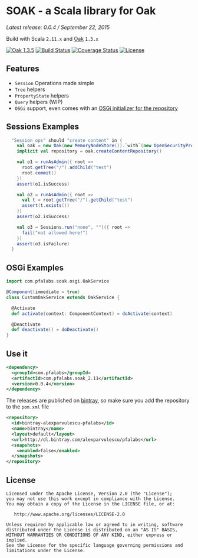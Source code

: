 SOAK - a Scala library for Oak
==============================

*Latest release: 0.0.4 / September 22, 2015*

Build with Scala ```2.11.x``` and [Oak](https://jackrabbit.apache.org/oak/) ```1.3.x```

[![Oak 1.3.5](https://img.shields.io/badge/Oak-1.3.5-green.svg)](https://jackrabbit.apache.org/oak/)
[![Build Status](https://travis-ci.org/alexparvulescu/soak.svg?branch=master)](https://travis-ci.org/alexparvulescu/soak)
[![Coverage Status](https://coveralls.io/repos/alexparvulescu/soak/badge.svg?branch=master&service=github)](https://coveralls.io/github/alexparvulescu/soak?branch=master)
[![License](http://img.shields.io/:license-Apache%202-red.svg)](http://www.apache.org/licenses/LICENSE-2.0.txt)


Features
--------
* ```Session``` Operations made simple
* ```Tree``` helpers
* ```PropertyState``` helpers
* ```Query``` helpers (WIP)
* ```OSGi``` support, even comes with an [OSGi initializer for the repository](https://github.com/alexparvulescu/soak/blob/master/src/main/scala/com/pfalabs/soak/osgi/OakService.scala#L28)

Sessions Examples
-----------------

```scala
  "Session ops" should "create content" in {
    val oak = new Oak(new MemoryNodeStore()).`with`(new OpenSecurityProvider())
    implicit val repository = oak.createContentRepository()

    val o1 = runAsAdmin({ root =>
      root.getTree("/").addChild("test")
      root.commit()
    })
    assert(o1.isSuccess)

    val o2 = runAsAdmin({ root =>
      val t = root.getTree("/").getChild("test")
      assert(t.exists())
    })
    assert(o2.isSuccess)

    val o3 = Sessions.run("none", "")({ root =>
      fail("not allowed here!")
    })
    assert(o3.isFailure)
  }
```

OSGi Examples
-------------

```scala
import com.pfalabs.soak.osgi.OakService

@Component(immediate = true)
class CustomOakService extends OakService {

  @Activate
  def activate(context: ComponentContext) = doActivate(context)

  @Deactivate
  def deactivate() = doDeactivate()
}
```

Use it
------

```xml
<dependency>
  <groupId>com.pfalabs</groupId>
  <artifactId>com.pfalabs.soak_2.11</artifactId>
  <version>0.0.4</version>
</dependency>
```

The releases are published on [bintray](https://bintray.com/alexparvulescu/pfalabs/soak/view), so make sure you add the repository to the ```pom.xml``` file

```xml
<repository>
  <id>bintray-alexparvulescu-pfalabs</id>
  <name>bintray</name>
  <layout>default</layout>
  <url>http://dl.bintray.com/alexparvulescu/pfalabs</url>
  <snapshots>
    <enabled>false</enabled>
  </snapshots>
</repository>
```

License
-------

```
Licensed under the Apache License, Version 2.0 (the "License");
you may not use this work except in compliance with the License.
You may obtain a copy of the License in the LICENSE file, or at:

   http://www.apache.org/licenses/LICENSE-2.0

Unless required by applicable law or agreed to in writing, software
distributed under the License is distributed on an "AS IS" BASIS,
WITHOUT WARRANTIES OR CONDITIONS OF ANY KIND, either express or implied.
See the License for the specific language governing permissions and
limitations under the License.
```
